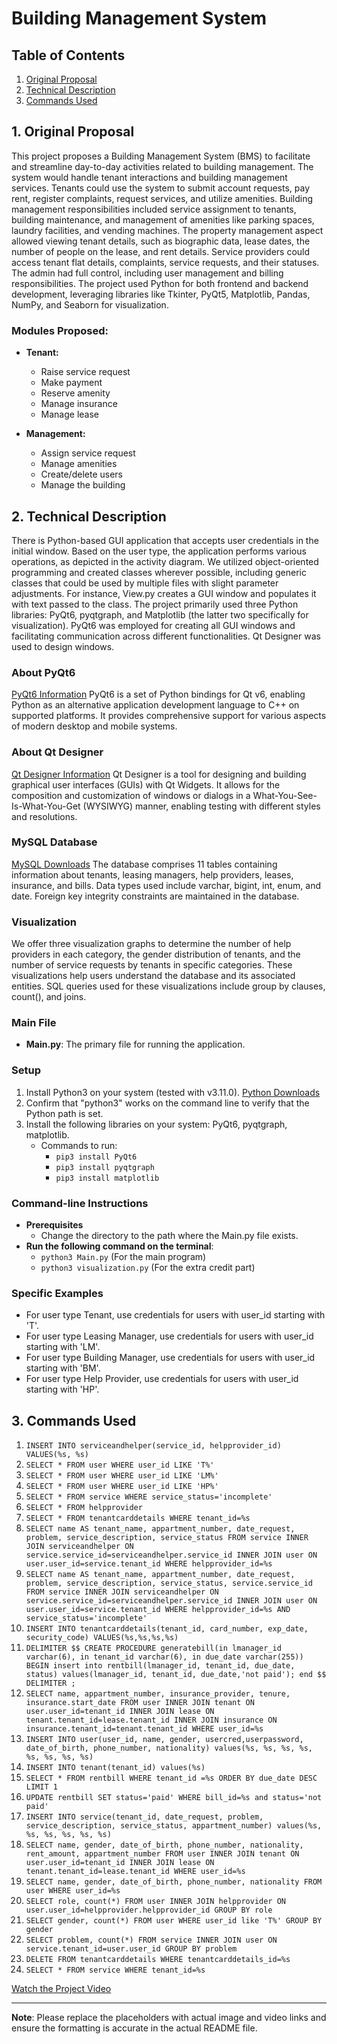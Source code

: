 # Building Management System

## Table of Contents
1. [Original Proposal](#original-proposal)
2. [Technical Description](#technical-description)
3. [Commands Used](#commands-used)

## 1. Original Proposal
This project proposes a Building Management System (BMS) to facilitate and streamline day-to-day activities related to building management. The system would handle tenant interactions and building management services. Tenants could use the system to submit account requests, pay rent, register complaints, request services, and utilize amenities. Building management responsibilities included service assignment to tenants, building maintenance, and management of amenities like parking spaces, laundry facilities, and vending machines. The property management aspect allowed viewing tenant details, such as biographic data, lease dates, the number of people on the lease, and rent details. Service providers could access tenant flat details, complaints, service requests, and their statuses. The admin had full control, including user management and billing responsibilities. The project used Python for both frontend and backend development, leveraging libraries like Tkinter, PyQt5, Matplotlib, Pandas, NumPy, and Seaborn for visualization.

### Modules Proposed:
- **Tenant:**
  - Raise service request
  - Make payment
  - Reserve amenity
  - Manage insurance
  - Manage lease

- **Management:**
  - Assign service request
  - Manage amenities
  - Create/delete users
  - Manage the building

## 2. Technical Description
There is Python-based GUI application that accepts user credentials in the initial window. Based on the user type, the application performs various operations, as depicted in the activity diagram. We utilized object-oriented programming and created classes wherever possible, including generic classes that could be used by multiple files with slight parameter adjustments. For instance, View.py creates a GUI window and populates it with text passed to the class. The project primarily used three Python libraries: PyQt6, pyqtgraph, and Matplotlib (the latter two specifically for visualization). PyQt6 was employed for creating all GUI windows and facilitating communication across different functionalities. Qt Designer was used to design windows.

### About PyQt6
[PyQt6 Information](https://pypi.org/project/PyQt6/)
PyQt6 is a set of Python bindings for Qt v6, enabling Python as an alternative application development language to C++ on supported platforms. It provides comprehensive support for various aspects of modern desktop and mobile systems.

### About Qt Designer
[Qt Designer Information](https://doc.qt.io/qt-6/qtdesigner-manual.html)
Qt Designer is a tool for designing and building graphical user interfaces (GUIs) with Qt Widgets. It allows for the composition and customization of windows or dialogs in a What-You-See-Is-What-You-Get (WYSIWYG) manner, enabling testing with different styles and resolutions.

### MySQL Database
[MySQL Downloads](https://www.mysql.com/downloads/)
The database comprises 11 tables containing information about tenants, leasing managers, help providers, leases, insurance, and bills. Data types used include varchar, bigint, int, enum, and date. Foreign key integrity constraints are maintained in the database.

### Visualization
We offer three visualization graphs to determine the number of help providers in each category, the gender distribution of tenants, and the number of service requests by tenants in specific categories. These visualizations help users understand the database and its associated entities. SQL queries used for these visualizations include group by clauses, count(), and joins.

### Main File
- **Main.py**: The primary file for running the application.

### Setup
1. Install Python3 on your system (tested with v3.11.0). [Python Downloads](https://www.python.org/downloads/)
2. Confirm that "python3" works on the command line to verify that the Python path is set.
3. Install the following libraries on your system: PyQt6, pyqtgraph, matplotlib.
   - Commands to run:
     - `pip3 install PyQt6`
     - `pip3 install pyqtgraph`
     - `pip3 install matplotlib`

### Command-line Instructions
- **Prerequisites**
  - Change the directory to the path where the Main.py file exists.
- **Run the following command on the terminal**:
   - `python3 Main.py` (For the main program)
   - `python3 visualization.py` (For the extra credit part)

### Specific Examples
- For user type Tenant, use credentials for users with user_id starting with 'T'.
- For user type Leasing Manager, use credentials for users with user_id starting with 'LM'.
- For user type Building Manager, use credentials for users with user_id starting with 'BM'.
- For user type Help Provider, use credentials for users with user_id starting with 'HP'.


## 3. Commands Used <a name="commands-used"></a>
1. `INSERT INTO serviceandhelper(service_id, helpprovider_id) VALUES(%s, %s)`
2. `SELECT * FROM user WHERE user_id LIKE 'T%'`
3. `SELECT * FROM user WHERE user_id LIKE 'LM%'`
4. `SELECT * FROM user WHERE user_id LIKE 'HP%'`
5. `SELECT * FROM service WHERE service_status='incomplete'`
6. `SELECT * FROM helpprovider`
7. `SELECT * FROM tenantcarddetails WHERE tenant_id=%s`
8. `SELECT name AS tenant_name, appartment_number, date_request, problem, service_description, service_status FROM service INNER JOIN serviceandhelper ON service.service_id=serviceandhelper.service_id INNER JOIN user ON user.user_id=service.tenant_id WHERE helpprovider_id=%s`
9. `SELECT name AS tenant_name, appartment_number, date_request, problem, service_description, service_status, service.service_id FROM service INNER JOIN serviceandhelper ON service.service_id=serviceandhelper.service_id INNER JOIN user ON user.user_id=service.tenant_id WHERE helpprovider_id=%s AND service_status='incomplete'`
10. `INSERT INTO tenantcarddetails(tenant_id, card_number, exp_date, security_code) VALUES(%s,%s,%s,%s)`
11. `DELIMITER $$ CREATE PROCEDURE generatebill(in lmanager_id varchar(6), in tenant_id varchar(6), in due_date varchar(255)) BEGIN insert into rentbill(lmanager_id, tenant_id, due_date, status) values(lmanager_id, tenant_id, due_date,'not paid'); end $$ DELIMITER ;`
12. `SELECT name, appartment_number, insurance_provider, tenure, insurance.start_date FROM user INNER JOIN tenant ON user.user_id=tenant_id INNER JOIN lease ON tenant.tenant_id=lease.tenant_id INNER JOIN insurance ON insurance.tenant_id=tenant.tenant_id WHERE user_id=%s`
13. `INSERT INTO user(user_id, name, gender, usercred,userpassword, date_of_birth, phone_number, nationality) values(%s, %s, %s, %s, %s, %s, %s, %s)`
14. `INSERT INTO tenant(tenant_id) values(%s)`
15. `SELECT * FROM rentbill WHERE tenant_id =%s ORDER BY due_date DESC LIMIT 1`
16. `UPDATE rentbill SET status='paid' WHERE bill_id=%s and status='not paid'`
17. `INSERT INTO service(tenant_id, date_request, problem, service_description, service_status, appartment_number) values(%s, %s, %s, %s, %s, %s)`
18. `SELECT name, gender, date_of_birth, phone_number, nationality, rent_amount, appartment_number FROM user INNER JOIN tenant ON user.user_id=tenant_id INNER JOIN lease ON tenant.tenant_id=lease.tenant_id WHERE user_id=%s`
19. `SELECT name, gender, date_of_birth, phone_number, nationality FROM user WHERE user_id=%s`
20. `SELECT role, count(*) FROM user INNER JOIN helpprovider ON user.user_id=helpprovider.helpprovider_id GROUP BY role`
21. `SELECT gender, count(*) FROM user WHERE user_id like 'T%' GROUP BY gender`
22. `SELECT problem, count(*) FROM service INNER JOIN user ON service.tenant_id=user.user_id GROUP BY problem`
23. `DELETE FROM tenantcarddetails WHERE tenantcarddetails_id=%s`
24. `SELECT * FROM service WHERE tenant_id=%s`


[Watch the Project Video](https://drive.google.com/file/d/1EWKpqPmgDahX9P_IPtrZcxwGfsB6Q4yR/view?usp=sharing)

---
**Note**: Please replace the placeholders with actual image and video links and ensure the formatting is accurate in the actual README file.
